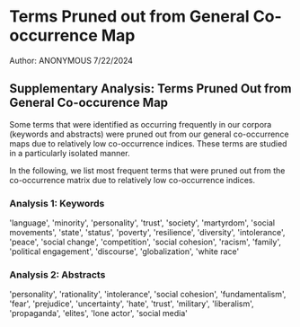 # Terms Pruned out from General Co-occurrence Map

Author: ANONYMOUS 7/22/2024

## Supplementary Analysis: Terms Pruned Out from General Co-occurence Map

Some terms that were identified as occurring frequently in our corpora (keywords and abstracts) were pruned out from our general co-occurrence maps due to relatively low co-occurrence indices. These terms are studied in a particularly isolated manner.

In the following, we list most frequent terms that were pruned out from the co-occurrence matrix due to relatively low co-occurrence indices.

### Analysis 1: Keywords

'language', 
'minority', 
'personality', 
'trust', 
'society', 
'martyrdom', 
'social movements', 
'state', 
'status', 
'poverty', 
'resilience', 
'diversity', 
'intolerance', 
'peace', 
'social change', 
'competition', 
'social cohesion', 
'racism', 
'family', 
'political engagement', 
'discourse', 
'globalization', 
'white race'


### Analysis 2: Abstracts

'personality', 
'rationality', 
'intolerance', 
'social cohesion', 
'fundamentalism', 
'fear', 
'prejudice', 
'uncertainty', 
'hate', 
'trust', 
'military', 
'liberalism', 
'propaganda', 
'elites', 
'lone actor', 
'social media'